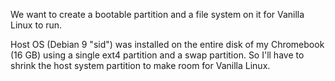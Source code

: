 We want to create a bootable partition and a file system on it for Vanilla Linux to run.

Host OS (Debian 9 "sid") was installed on the entire disk of my Chromebook (16 GB) using a single ext4 partition and a swap partition.
So I'll have to shrink the host system partition to make room for Vanilla Linux.

